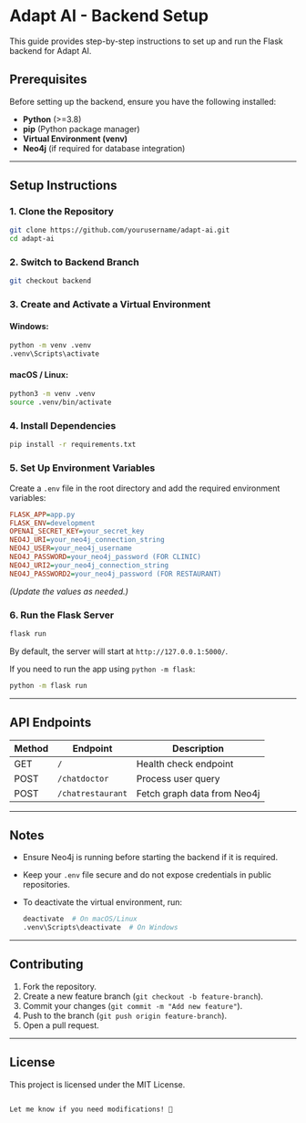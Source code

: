 


# Adapt AI - Backend Setup

This guide provides step-by-step instructions to set up and run the Flask backend for Adapt AI.

## Prerequisites

Before setting up the backend, ensure you have the following installed:

- **Python** (>=3.8)
- **pip** (Python package manager)
- **Virtual Environment (venv)**
- **Neo4j** (if required for database integration)

---

## Setup Instructions

### 1. Clone the Repository

```bash
git clone https://github.com/yourusername/adapt-ai.git
cd adapt-ai
```

### 2. Switch to Backend Branch

```bash
git checkout backend
```

### 3. Create and Activate a Virtual Environment

#### Windows:

```bash
python -m venv .venv
.venv\Scripts\activate
```

#### macOS / Linux:

```bash
python3 -m venv .venv
source .venv/bin/activate
```

### 4. Install Dependencies

```bash
pip install -r requirements.txt
```

### 5. Set Up Environment Variables

Create a `.env` file in the root directory and add the required environment variables:

```ini
FLASK_APP=app.py
FLASK_ENV=development
OPENAI_SECRET_KEY=your_secret_key
NEO4J_URI=your_neo4j_connection_string
NEO4J_USER=your_neo4j_username
NEO4J_PASSWORD=your_neo4j_password (FOR CLINIC) 
NEO4J_URI2=your_neo4j_connection_string
NEO4J_PASSWORD2=your_neo4j_password (FOR RESTAURANT)
```

*(Update the values as needed.)*

### 6. Run the Flask Server

```bash
flask run
```

By default, the server will start at `http://127.0.0.1:5000/`.

If you need to run the app using `python -m flask`:

```bash
python -m flask run
```

---

## API Endpoints

| Method | Endpoint         | Description                  |
|--------|----------------- |------------------------------|
| GET    | `/`              | Health check endpoint        |
| POST   | `/chatdoctor`    | Process user query           |
| POST   | `/chatrestaurant`| Fetch graph data from Neo4j  |

---

## Notes

- Ensure Neo4j is running before starting the backend if it is required.
- Keep your `.env` file secure and do not expose credentials in public repositories.
- To deactivate the virtual environment, run:

  ```bash
  deactivate  # On macOS/Linux
  .venv\Scripts\deactivate  # On Windows
  ```

---

## Contributing

1. Fork the repository.
2. Create a new feature branch (`git checkout -b feature-branch`).
3. Commit your changes (`git commit -m "Add new feature"`).
4. Push to the branch (`git push origin feature-branch`).
5. Open a pull request.

---

## License

This project is licensed under the MIT License.

```

Let me know if you need modifications! 🚀

